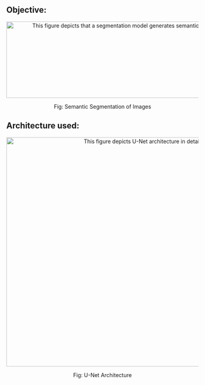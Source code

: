 ## Objective:

<center>

<img src="https://drive.google.com/uc?export=view&id=1KEkxjiukwt4n3A6FDH7hgWjNQ7-I40UB" alt="This figure depicts that a segmentation model generates semantic mask." height="200" width="600">

Fig: Semantic Segmentation of Images

</center>


## Architecture used:

<center>

<img src="https://drive.google.com/uc?export=view&id=1Kfbx_AYq8ARdtCdiHaNYB-jeWl9MnzqH" alt="This figure depicts U-Net architecture in detail." height="600" width="700">

Fig: U-Net Architecture

</center>

